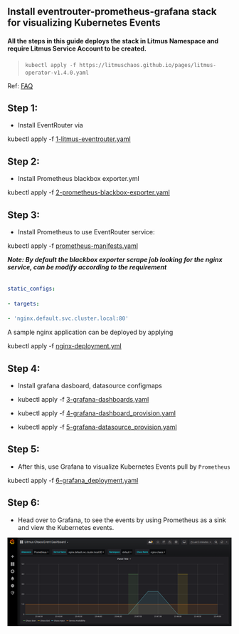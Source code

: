 
  

## Install eventrouter-prometheus-grafana stack for visualizing Kubernetes Events

  

#### All the steps in this guide deploys the stack in Litmus Namespace and require Litmus Service Account to be created.

>  `kubectl apply -f https://litmuschaos.github.io/pages/litmus-operator-v1.4.0.yaml`

  

Ref: <a  href="https://docs.litmuschaos.io/docs/faq-general/#what-are-the-permissions-required-to-run-litmus-chaos-experiments"> FAQ</a>

  
  

## Step 1:

  

- Install EventRouter via

kubectl apply -f <a  href="https://raw.githubusercontent.com/litmuschaos/chaos-observability/master/events/EventRouter-Prometheus-Grafana/1-litmus-eventrouter.yaml"  target="_blank"  >1-litmus-eventrouter.yaml</a>

  

## Step 2:

  

- Install Prometheus blackbox exporter.yml

kubectl apply -f <a  href="https://raw.githubusercontent.com/litmuschaos/chaos-observability/master/events/EventRouter-Prometheus-Grafana/2-prometheus-blackbox-exporter.yaml"  target="_blank">2-prometheus-blackbox-exporter.yaml</a>

  
  

## Step 3:

  

- Install Prometheus to use EventRouter service:

kubectl apply -f <a  href="https://raw.githubusercontent.com/litmuschaos/chaos-observability/master/utils/prometheus-manifests.yaml"  target="_blank">prometheus-manifests.yaml</a>

  

***Note: By default the blackbox exporter scrape job looking for the nginx service, can be modify according to the requirement***

```yaml

static_configs:

- targets:

- 'nginx.default.svc.cluster.local:80'

```

A sample nginx application can be deployed by applying

kubectl apply -f <a href="https://raw.githubusercontent.com/litmuschaos/chaos-observability/master/sample-application/nginx.yaml" target="_blank">nginx-deployment.yml</a>

## Step 4:

  

- Install grafana dasboard, datasource configmaps

- kubectl apply -f <a  href="https://raw.githubusercontent.com/litmuschaos/chaos-observability/master/events/EventRouter-Prometheus-Grafana/3-grafana-dashboards.yaml"  target="_blank">3-grafana-dashboards.yaml</a>

- kubectl apply -f <a  href="https://raw.githubusercontent.com/litmuschaos/chaos-observability/master/events/EventRouter-Prometheus-Grafana/4-grafana_dashboard_provision.yaml"  target="_blank">4-grafana-dashboard_provision.yaml</a>

- kubectl apply -f <a  href="https://raw.githubusercontent.com/litmuschaos/chaos-observability/master/events/EventRouter-Prometheus-Grafana/5-grafana_datasource_provision.yaml"  target="_blank">5-grafana-datasource_provision.yaml</a>

  

## Step 5:

  

- After this, use Grafana to visualize Kubernetes Events pull by `Prometheus`

kubectl apply -f <a  href="https://raw.githubusercontent.com/litmuschaos/chaos-observability/master/events/EventRouter-Prometheus-Grafana/6-grafana_deployment.yaml"  target="_blank">6-grafana_deployment.yaml</a>

## Step 6:

  

- Head over to Grafana, to see the events by using Prometheus as a sink and view the Kubernetes events.

  

![](https://github.com/litmuschaos/chaos-observability/blob/master/images/events-grafana-dashboard.png)